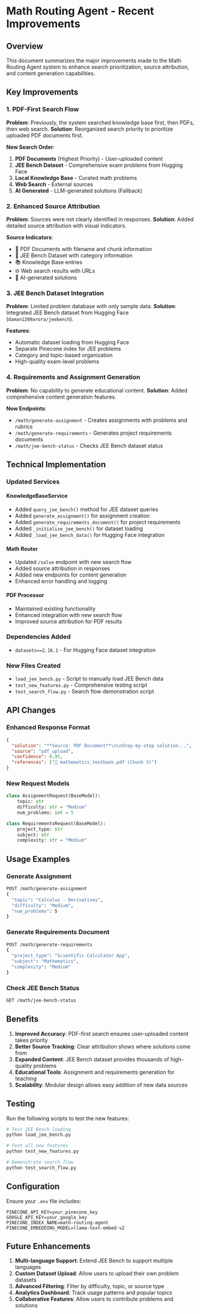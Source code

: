 # Math Routing Agent - Recent Improvements

## Overview
This document summarizes the major improvements made to the Math Routing Agent system to enhance search prioritization, source attribution, and content generation capabilities.

## Key Improvements

### 1. PDF-First Search Flow
**Problem**: Previously, the system searched knowledge base first, then PDFs, then web search.
**Solution**: Reorganized search priority to prioritize uploaded PDF documents first.

**New Search Order**:
1. **PDF Documents** (Highest Priority) - User-uploaded content
2. **JEE Bench Dataset** - Comprehensive exam problems from Hugging Face
3. **Local Knowledge Base** - Curated math problems
4. **Web Search** - External sources
5. **AI Generated** - LLM-generated solutions (Fallback)

### 2. Enhanced Source Attribution
**Problem**: Sources were not clearly identified in responses.
**Solution**: Added detailed source attribution with visual indicators.

**Source Indicators**:
- 📄 PDF Documents with filename and chunk information
- 🎯 JEE Bench Dataset with category information
- 📚 Knowledge Base entries
- 🌐 Web search results with URLs
- 🤖 AI-generated solutions

### 3. JEE Bench Dataset Integration
**Problem**: Limited problem database with only sample data.
**Solution**: Integrated JEE Bench dataset from Hugging Face (`daman1209arora/jeebench`).

**Features**:
- Automatic dataset loading from Hugging Face
- Separate Pinecone index for JEE problems
- Category and topic-based organization
- High-quality exam-level problems

### 4. Requirements and Assignment Generation
**Problem**: No capability to generate educational content.
**Solution**: Added comprehensive content generation features.

**New Endpoints**:
- `/math/generate-assignment` - Creates assignments with problems and rubrics
- `/math/generate-requirements` - Generates project requirements documents
- `/math/jee-bench-status` - Checks JEE Bench dataset status

## Technical Implementation

### Updated Services

#### KnowledgeBaseService
- Added `query_jee_bench()` method for JEE dataset queries
- Added `generate_assignment()` for assignment creation
- Added `generate_requirements_document()` for project requirements
- Added `_initialize_jee_bench()` for dataset loading
- Added `_load_jee_bench_data()` for Hugging Face integration

#### Math Router
- Updated `/solve` endpoint with new search flow
- Added source attribution in responses
- Added new endpoints for content generation
- Enhanced error handling and logging

#### PDF Processor
- Maintained existing functionality
- Enhanced integration with new search flow
- Improved source attribution for PDF results

### Dependencies Added
- `datasets==2.16.1` - For Hugging Face dataset integration

### New Files Created
- `load_jee_bench.py` - Script to manually load JEE Bench data
- `test_new_features.py` - Comprehensive testing script
- `test_search_flow.py` - Search flow demonstration script

## API Changes

### Enhanced Response Format
```json
{
  "solution": "**Source: PDF Document**\n\nStep-by-step solution...",
  "source": "pdf_upload",
  "confidence": 0.95,
  "references": ["📄 mathematics_textbook.pdf (Chunk 3)"]
}
```

### New Request Models
```python
class AssignmentRequest(BaseModel):
    topic: str
    difficulty: str = "Medium"
    num_problems: int = 5

class RequirementsRequest(BaseModel):
    project_type: str
    subject: str
    complexity: str = "Medium"
```

## Usage Examples

### Generate Assignment
```bash
POST /math/generate-assignment
{
  "topic": "Calculus - Derivatives",
  "difficulty": "Medium",
  "num_problems": 5
}
```

### Generate Requirements Document
```bash
POST /math/generate-requirements
{
  "project_type": "Scientific Calculator App",
  "subject": "Mathematics",
  "complexity": "Medium"
}
```

### Check JEE Bench Status
```bash
GET /math/jee-bench-status
```

## Benefits

1. **Improved Accuracy**: PDF-first search ensures user-uploaded content takes priority
2. **Better Source Tracking**: Clear attribution shows where solutions come from
3. **Expanded Content**: JEE Bench dataset provides thousands of high-quality problems
4. **Educational Tools**: Assignment and requirements generation for teaching
5. **Scalability**: Modular design allows easy addition of new data sources

## Testing

Run the following scripts to test the new features:

```bash
# Test JEE Bench loading
python load_jee_bench.py

# Test all new features
python test_new_features.py

# Demonstrate search flow
python test_search_flow.py
```

## Configuration

Ensure your `.env` file includes:
```
PINECONE_API_KEY=your_pinecone_key
GOOGLE_API_KEY=your_google_key
PINECONE_INDEX_NAME=math-routing-agent
PINECONE_EMBEDDING_MODEL=llama-text-embed-v2
```

## Future Enhancements

1. **Multi-language Support**: Extend JEE Bench to support multiple languages
2. **Custom Dataset Upload**: Allow users to upload their own problem datasets
3. **Advanced Filtering**: Filter by difficulty, topic, or source type
4. **Analytics Dashboard**: Track usage patterns and popular topics
5. **Collaborative Features**: Allow users to contribute problems and solutions